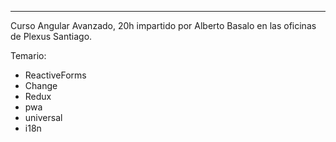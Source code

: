 **************
Curso Angular Avanzado, 20h impartido por Alberto Basalo en las oficinas de Plexus Santiago.

Temario:
 - ReactiveForms
 - Change
 - Redux
 - pwa
 - universal
 - i18n 